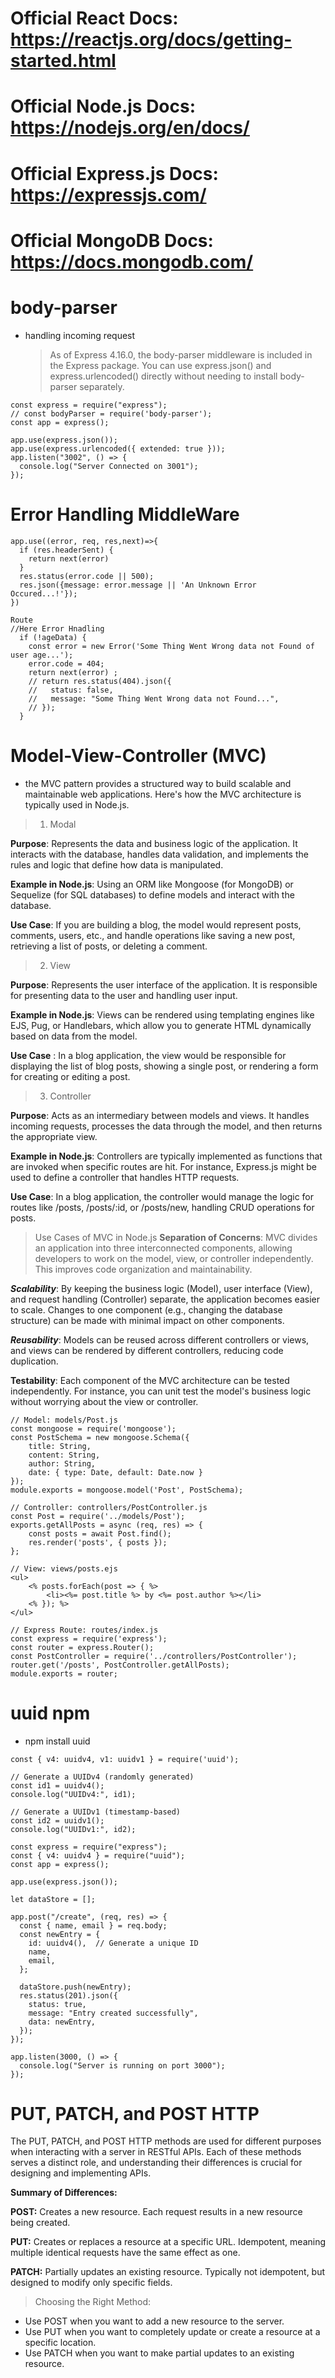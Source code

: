 # Official React Docs: https://reactjs.org/docs/getting-started.html

# Official Node.js Docs: https://nodejs.org/en/docs/

# Official Express.js Docs: https://expressjs.com/

# Official MongoDB Docs: https://docs.mongodb.com/

# body-parser
- handling incoming request
  > As of Express 4.16.0, the body-parser middleware is included in the Express package. You can use express.json() and express.urlencoded() directly without needing to install body-parser separately.

```
const express = require("express");
// const bodyParser = require('body-parser');
const app = express();

app.use(express.json());
app.use(express.urlencoded({ extended: true }));
app.listen("3002", () => {
  console.log("Server Connected on 3001");
});
```
# Error Handling MiddleWare


```
app.use((error, req, res,next)=>{
  if (res.headerSent) {
    return next(error)
  }
  res.status(error.code || 500);
  res.json({message: error.message || 'An Unknown Error Occured...!'});
})

Route
//Here Error Hnadling 
  if (!ageData) {
    const error = new Error('Some Thing Went Wrong data not Found of user age...');
    error.code = 404;
    return next(error) ;
    // return res.status(404).json({
    //   status: false,
    //   message: "Some Thing Went Wrong data not Found...",
    // });
  }

```

# Model-View-Controller (MVC) 
- the MVC pattern provides a structured way to build scalable and maintainable web applications. Here's how the MVC architecture is typically used in Node.js.
> 1. Modal

**Purpose**: Represents the data and business logic of the application. It interacts with the database, handles data validation, and implements the rules and logic that define how data is manipulated.

**Example in Node.js**: Using an ORM like Mongoose (for MongoDB) or Sequelize (for SQL databases) to define models and interact with the database.

**Use Case**: If you are building a blog, the model would represent posts, comments, users, etc., and handle operations like saving a new post, retrieving a list of posts, or deleting a comment.
> 2. View

**Purpose**: Represents the user interface of the application. It is responsible for presenting data to the user and handling user input.

**Example in Node.js**: Views can be rendered using templating engines like EJS, Pug, or Handlebars, which allow you to generate HTML dynamically based on data from the model.

**Use Case** : In a blog application, the view would be responsible for displaying the list of blog posts, showing a single post, or rendering a form for creating or editing a post.
> 3. Controller

**Purpose**: Acts as an intermediary between models and views. It handles incoming requests, processes the data through the model, and then returns the appropriate view.

**Example in Node.js**: Controllers are typically implemented as functions that are invoked when specific routes are hit. For instance, Express.js might be used to define a controller that handles HTTP requests.

**Use Case**: In a blog application, the controller would manage the logic for routes like /posts, /posts/:id, or /posts/new, handling CRUD operations for posts.
> Use Cases of MVC in Node.js
**Separation of Concerns**: MVC divides an application into three interconnected components, allowing developers to work on the model, view, or controller independently. This improves code organization and maintainability.

***Scalability***: By keeping the business logic (Model), user interface (View), and request handling (Controller) separate, the application becomes easier to scale. Changes to one component (e.g., changing the database structure) can be made with minimal impact on other components.

***Reusability***: Models can be reused across different controllers or views, and views can be rendered by different controllers, reducing code duplication.

**Testability**: Each component of the MVC architecture can be tested independently. For instance, you can unit test the model's business logic without worrying about the view or controller.

```
// Model: models/Post.js
const mongoose = require('mongoose');
const PostSchema = new mongoose.Schema({
    title: String,
    content: String,
    author: String,
    date: { type: Date, default: Date.now }
});
module.exports = mongoose.model('Post', PostSchema);

// Controller: controllers/PostController.js
const Post = require('../models/Post');
exports.getAllPosts = async (req, res) => {
    const posts = await Post.find();
    res.render('posts', { posts });
};

// View: views/posts.ejs
<ul>
    <% posts.forEach(post => { %>
        <li><%= post.title %> by <%= post.author %></li>
    <% }); %>
</ul>

// Express Route: routes/index.js
const express = require('express');
const router = express.Router();
const PostController = require('../controllers/PostController');
router.get('/posts', PostController.getAllPosts);
module.exports = router;
```
# uuid npm 

- npm install uuid
```
const { v4: uuidv4, v1: uuidv1 } = require('uuid');

// Generate a UUIDv4 (randomly generated)
const id1 = uuidv4();
console.log("UUIDv4:", id1);

// Generate a UUIDv1 (timestamp-based)
const id2 = uuidv1();
console.log("UUIDv1:", id2);
```

```
const express = require("express");
const { v4: uuidv4 } = require("uuid");
const app = express();

app.use(express.json());

let dataStore = [];

app.post("/create", (req, res) => {
  const { name, email } = req.body;
  const newEntry = {
    id: uuidv4(),  // Generate a unique ID
    name,
    email,
  };

  dataStore.push(newEntry);
  res.status(201).json({
    status: true,
    message: "Entry created successfully",
    data: newEntry,
  });
});

app.listen(3000, () => {
  console.log("Server is running on port 3000");
});
```
# **PUT, PATCH, and POST HTTP**
The PUT, PATCH, and POST HTTP methods are used for different purposes when interacting with a server in RESTful APIs. Each of these methods serves a distinct role, and understanding their differences is crucial for designing and implementing APIs.

**Summary of Differences:**

**POST:** Creates a new resource. Each request results in a new resource being created.

**PUT:** Creates or replaces a resource at a specific URL. Idempotent, meaning multiple identical requests have the same effect as one.

**PATCH:** Partially updates an existing resource. Typically not idempotent, but designed to modify only specific fields.

> Choosing the Right Method:

- Use POST when you want to add a new resource to the server.
- Use PUT when you want to completely update or create a resource at a specific location.
- Use PATCH when you want to make partial updates to an existing resource.





